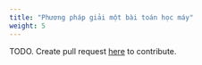 ```yaml
---
title: "Phương pháp giải một bài toán học máy"
weight: 5
---
```


TODO. Create pull request [here](https://github.com/vietanhdev/review.aicurious.io/) to contribute.
